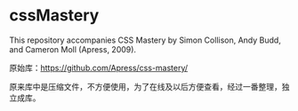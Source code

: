 # cssMastery
This repository accompanies CSS Mastery by Simon Collison, Andy Budd, and Cameron Moll (Apress, 2009).

原始库：https://github.com/Apress/css-mastery/

原来库中是压缩文件，不方便使用，为了在线及以后方便查看，经过一番整理，独立成库。
